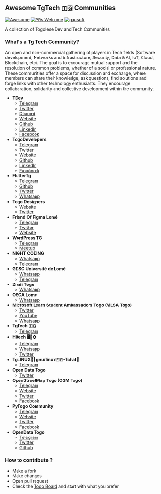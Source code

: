 ## Awesome TgTech 🇹🇬 Communities
[![Awesome](https://cdn.rawgit.com/sindresorhus/awesome/d7305f38d29fed78fa85652e3a63e154dd8e8829/media/badge.svg)](https://github.com/sindresorhus/awesome)
[![PRs Welcome](https://img.shields.io/badge/PRs-welcome-brightgreen.svg?style=flat-square)](http://makeapullrequest.com)
 [![gausoft](https://img.shields.io/twitter/follow/gausoft_?style=social&logo=twitter)](https://twitter.com/intent/follow?screen_name=gausoft_)

A collection of Togolese Dev and Tech Communities

### What's a Tg Tech Community?
An open and non-commercial gathering of players in Tech fields (Software development, Networks and infrastructure, Security, Data & AI, IoT, Cloud, Blockchain, etc). The goal is to encourage mutual support and the resolution of common problems, whether of a social or professional nature. These communities offer a space for discussion and exchange, where members can share their knowledge, ask questions, find solutions and forge links with other technology enthusiasts. They encourage collaboration, solidarity and collective development within the community.

* **TDev**
  * [Telegram](https://t.me/tdev228)
  * [Twitter](https://twitter.com/tdev228)
  * [Discord](https://discord.gg/KasJJJSu)
  * [Website](https://www.tdev228.org)
  * [Github](https://github.com/Tdev228)
  * [LinkedIn](https://www.linkedin.com/company/tdev228)
  * [Facebook](https://www.facebook.com/Tdev228)
* **TogoDevelopers**
  * [Telegram](https://t.me/togodevelopers)
  * [Twitter](https://twitter.com/togo_developers)
  * [Website](https://togodevelopers.com)
  * [Github](https://github.com/Togodevelopers)
  * [LinkedIn](https://www.linkedin.com/company/togo-developers)
  * [Facebook](https://www.facebook.com/togodevelopers)
* **FlutterTg**
  * [Telegram](https://t.me/flutterTg)
  * [Github](https://github.com/FlutterTogo)
  * [Twitter](https://twitter.com/FlutterTg)
  * [Whatsapp](https://chat.whatsapp.com/GpJLokAUIZR1rJZb8sQ2HW)
* **Togo Designers**
  * [Website](https://design.tg)
  * [Twitter](https://twitter.com/TgDesigners)
* **Friend Of Figma Lomé**
  * [Telegram](https://t.me/friendsoffigmalome)
  * [Twitter](https://twitter.com/fof_lome)
  * [Website](https://friends.figma.com/lome-togo)
* **WordPress TG**
  * [Telegram](https://t.me/WordPressTG)
  * [Meetup](https://www.meetup.com/fr-FR/WordPressLome)
* **NIGHT CODING**
  * [Whatsapp](https://chat.whatsapp.com/FDonlhXxYT8FZbo1SRMvZ6)
  * [Telegram](https://t.me/night_coding_meet)
* **GDSC Université de Lomé**
  * [Whatsapp](https://chat.whatsapp.com/ERxX6zzHJRHFOhIghqwFuF)
  * [Telegram](https://t.me/gdsc_ul)
* **Zindi Togo**
  * [Whatsapp](https://chat.whatsapp.com/CIc7VuG5WtEBjpVt29fkTa)
* **OSCA Lomé**
  * [Whatsapp](https://chat.whatsapp.com/GIu98zL9iHU9nwUC9EXBTx)
* **Microsoft Learn Student Ambassadors Togo (MLSA Togo)**
  * [Twitter](https://twitter.com/mlsatogo)
  * [YouTube](https://youtube.com/@mlsatogo)
  * [Whatsapp](https://chat.whatsapp.com/Ji0d7JYIDF65PL6UaqLKFv)
* **TgTech 🇹🇬**
  * [Telegram](https://t.me/TgTech)
* **Hitech 🖥📱⌚️**
  * [Telegram](https://t.me/HiTech_Group)
  * [Whatsapp](https://chat.whatsapp.com/FAuuVFOmWmv5zuBQmJhUT4)
  * [Twitter](https://twitter.com/WordpressTG)
* **TgLINUX🐧| gnu/linux🇫🇷-Tchat👥**
  * [Telegram](https://t.me/TGLinux)
* **Open Data Togo**
  * [Twitter](https://twitter.com/opendatatg)
* **OpenStreetMap Togo (OSM Togo)**
  * [Telegram](https://t.me/OsmtogoGroup)
  * [Website](https://openstreetmap.tg/)
  * [Twitter](https://twitter.com/osmtogo)
  * [Facebook](https://www.facebook.com/OpenstreetmapTogo)
* **PyTogo Community**
  * [Telegram](https://t.me/pythontogo)
  * [Website](https://www.pythontogo.org/)
  * [Twitter](https://twitter.com/PythonTg)
  * [Facebook](https://www.facebook.com/PythonTg/)
* **OpenData Togo**
  * [Telegram](https://t.me/opendatatg)
  * [Twitter](https://twitter.com/opendatatg)
  * [Github](https://github.com/odtt)


### How to contribute ?

* Make a fork
* Make changes
* Open pull request
* Check the [Todo Board](https://github.com/users/gausoft/projects/5/views/1) and start with what you prefer
